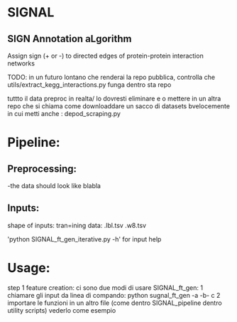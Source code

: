 # SIGNAL
## SIGN Annotation aLgorithm
Assign sign (+ or -) to directed edges of protein-protein interaction networks

TODO: in un futuro lontano che renderai la repo pubblica, controlla che utils/extract_kegg_interactions.py funga dentro sta repo


tuttto il data preproc in realta/ lo dovresti eliminare e  o mettere in un altra repo che si chiama come downloaddare un sacco di datasets bvelocemente
in cui metti anche : depod_scraping.py

# Pipeline:
## Preprocessing:
-the data should look like blabla
## Inputs:
  shape of inputs:
  tran=ining data:
  .lbl.tsv
  .w8.tsv

'python SIGNAL_ft_gen_iterative.py -h' for input help


# Usage:
step 1 feature creation:
ci sono due modi di usare SIGNAL_ft_gen: 
  1 chiamare gli input da linea di compando: python sugnal_ft_gen -a -b- c
  2 importare le funzioni in un altro file (come dentro SIGNAL_pipeline dentro utility scripts) vederlo come esempio
